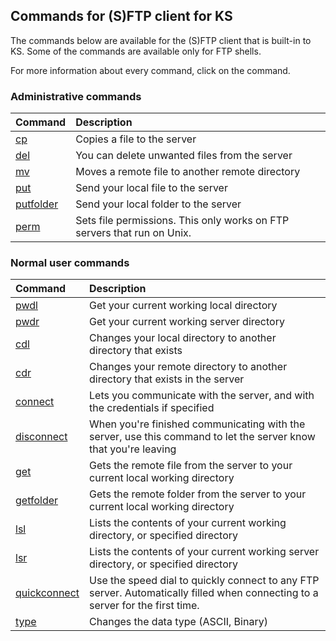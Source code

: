 ## Commands for (S)FTP client for KS

The commands below are available for the (S)FTP client that is built-in to KS. Some of the commands are available only for FTP shells.

For more information about every command, click on the command.

### Administrative commands

| Command                                                        | Description
|:---------------------------------------------------------------|:------------
| [cp](commands/sftp/ftponly/KS-FTP-Command-cp.md)               | Copies a file to the server
| [del](commands/sftp/KS-(S)FTP-Command-del.md)                  | You can delete unwanted files from the server
| [mv](commands/sftp/ftponly/KS-FTP-Command-mv.md)               | Moves a remote file to another remote directory
| [put](commands/sftp/KS-(S)FTP-Command-put.md)                  | Send your local file to the server
| [putfolder](commands/sftp/ftponly/KS-FTP-Command-putfolder.md) | Send your local folder to the server
| [perm](commands/sftp/ftponly/KS-FTP-Command-perm.md)           | Sets file permissions. This only works on FTP servers that run on Unix.

### Normal user commands

| Command                                                         | Description
|:----------------------------------------------------------------|:------------
| [pwdl](commands/sftp/KS-(S)FTP-Command-pwdl.md)                 | Get your current working local directory
| [pwdr](commands/sftp/KS-(S)FTP-Command-pwdr.md)                 | Get your current working server directory
| [cdl](commands/sftp/KS-(S)FTP-Command-cdl.md)                   | Changes your local directory to another directory that exists
| [cdr](commands/sftp/KS-(S)FTP-Command-cdr.md)                   | Changes your remote directory to another directory that exists in the server
| [connect](commands/sftp/KS-(S)FTP-Command-connect.md)           | Lets you communicate with the server, and with the credentials if specified
| [disconnect](commands/sftp/KS-(S)FTP-Command-disconnect.md)     | When you're finished communicating with the server, use this command to let the server know that you're leaving
| [get](commands/sftp/KS-(S)FTP-Command-get.md)                   | Gets the remote file from the server to your current local working directory
| [getfolder](commands/sftp/ftponly/KS-FTP-Command-getfolder.md)  | Gets the remote folder from the server to your current local working directory
| [lsl](commands/sftp/KS-(S)FTP-Command-lsl.md)                   | Lists the contents of your current working directory, or specified directory
| [lsr](commands/sftp/KS-(S)FTP-Command-lsr.md)                   | Lists the contents of your current working server directory, or specified directory
| [quickconnect](commands/sftp/KS-(S)FTP-Command-quickconnect.md) | Use the speed dial to quickly connect to any FTP server. Automatically filled when connecting to a server for the first time.
| [type](commands/sftp/ftponly/KS-FTP-Command-type.md)            | Changes the data type (ASCII, Binary)
